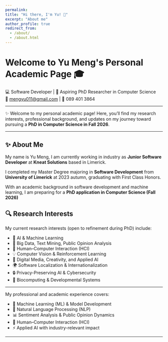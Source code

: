 ```yaml
---
permalink:
title: "Hi there, I'm Yu! 👋"
excerpt: "About me"
author_profile: true
redirect_from: 
  - /about/
  - /about.html
---
```


# Welcome to Yu Meng's Personal Academic Page 🎓  

💻 Software Developer | 🌱 Aspiring PhD Researcher in Computer Science  
📧 mengyu011@gmail.com | 📱 089 401 3864  

---

✨ Welcome to my personal academic page! Here, you’ll find my research interests, professional background, and updates on my journey toward pursuing a **PhD in Computer Science in Fall 2026**.  

---

## ✨ About Me   

My name is Yu Meng, I am currently working in industry as **Junior Software Developer** at **Kneat Solutions** based in Limerick. 

I completed my Master Degree majoring in **Software Development** from **University of Limerick** at 2023 autumn, graduating with First Class Honors.

With an academic background in software development and machine learning, I am preparing for a **PhD application in Computer Science (Fall 2026)**


## 🔍 Research Interests   
My current research interests (open to refinement during PhD) include:  

- 🚨 AI & Machine Learning 
- 🧩 Big Data, Text Mining, Public Opinion Analysis
- 🤖 Human–Computer Interaction (HCI)
- 💡 Computer Vision & Reinforcement Learning
- 🎨 Digital Media, Creativity, and Applied AI
- 🌍 Software Localization & Internationalization
- 🔒 Privacy-Preserving AI & Cybersecurity 
- 🌱 Biocomputing & Developmental Systems

---

 My professional and academic experience covers:  
- 🧠 Machine Learning (ML) & Model Development  
- 💬 Natural Language Processing (NLP)  
- 📊 Sentiment Analysis & Public Opinion Dynamics  
- 🤝 Human–Computer Interaction (HCI)  
- ⚡ Applied AI with industry-relevant impact  
---


